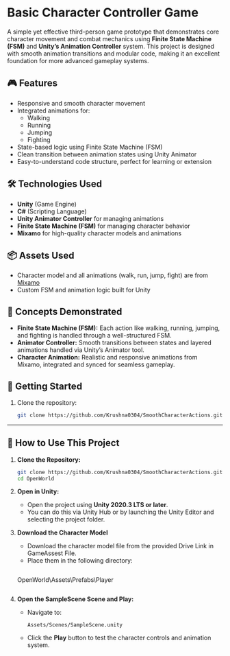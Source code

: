 # Basic Character Controller Game

A simple yet effective third-person game prototype that demonstrates core character movement and combat mechanics using **Finite State Machine (FSM)** and **Unity’s Animation Controller** system. This project is designed with smooth animation transitions and modular code, making it an excellent foundation for more advanced gameplay systems.

## 🎮 Features

- Responsive and smooth character movement
- Integrated animations for:
  - Walking
  - Running
  - Jumping
  - Fighting
- State-based logic using Finite State Machine (FSM)
- Clean transition between animation states using Unity Animator
- Easy-to-understand code structure, perfect for learning or extension

## 🛠️ Technologies Used

- **Unity** (Game Engine)
- **C#** (Scripting Language)
- **Unity Animator Controller** for managing animations
- **Finite State Machine (FSM)** for managing character behavior
- **Mixamo** for high-quality character models and animations

## 📦 Assets Used

- Character model and all animations (walk, run, jump, fight) are from [Mixamo](https://www.mixamo.com)
- Custom FSM and animation logic built for Unity

## 🧠 Concepts Demonstrated

- **Finite State Machine (FSM):** Each action like walking, running, jumping, and fighting is handled through a well-structured FSM.
- **Animator Controller:** Smooth transitions between states and layered animations handled via Unity’s Animator tool.
- **Character Animation:** Realistic and responsive animations from Mixamo, integrated and synced for seamless gameplay.

## 🚀 Getting Started

1. Clone the repository:
   ```bash
   git clone https://github.com/Krushna0304/SmoothCharacterActions.git

---

## 🚀 How to Use This Project

1. **Clone the Repository:**
   ```bash
   git clone https://github.com/Krushna0304/SmoothCharacterActions.git
   cd OpenWorld
   ```

2. **Open in Unity:**
   - Open the project using **Unity 2020.3 LTS or later**.
   - You can do this via Unity Hub or by launching the Unity Editor and selecting the project folder.

3. **Download the Character Model**
   - Download the character model file from the provided Drive Link in GameAssest File.
   - Place them in the following directory:
     ```
    OpenWorld\Assets\Prefabs\Player
     ```

4. **Open the SampleScene Scene and Play:**
   - Navigate to:
     ```
     Assets/Scenes/SampleScene.unity
     ```
   - Click the **Play** button to test the character controls and animation system.





